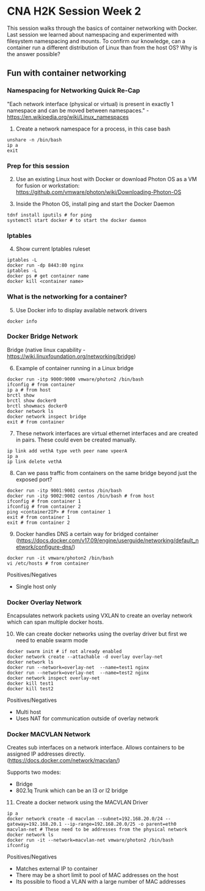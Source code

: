 # CNA H2K Session Week 2

This session walks through the basics of container networking with Docker.  Last session we learned about namespacing and experimented with filesystem namespacing and mounts.  To confirm our knowledge, can a container run a different distribution of Linux than from the host OS?  Why is the answer possible?

## Fun with container networking

### Namespacing for Networking Quick Re-Cap

"Each network interface (physical or virtual) is present in exactly 1 namespace and can be moved between namespaces." - https://en.wikipedia.org/wiki/Linux_namespaces

1. Create a network namespace for a process, in this case bash

```
unshare -n /bin/bash
ip a
exit
```

### Prep for this session

2. Use an existing Linux host with Docker or download Photon OS as a VM for fusion or workstation: https://github.com/vmware/photon/wiki/Downloading-Photon-OS

3. Inside the Photon OS, install ping and start the Docker Daemon

```
tdnf install iputils # for ping
systemctl start docker # to start the docker daemon
```

### Iptables

4. Show current Iptables ruleset

```
iptables -L
docker run -dp 8443:80 nginx
iptables -L
docker ps # get container name
docker kill <container name>
```

### What is the networking for a container?

5. Use Docker info to display available network drivers

`docker info`

### Docker Bridge Network

Bridge (native linux capability - https://wiki.linuxfoundation.org/networking/bridge)

6. Example of container running in a Linux bridge

```
docker run -itp 9000:9000 vmware/photon2 /bin/bash
ifconfig # from container
ip a # from host
brctl show
brctl show docker0
brctl showmacs docker0
docker network ls
docker network inspect bridge
exit # from container
```

7. These network interfaces are virtual ethernet interfaces and are created in pairs.  These could even be created manually.

```
ip link add vethA type veth peer name vpeerA
ip a
ip link delete vethA
```

8. Can we pass traffic from containers on the same bridge beyond just the exposed port?

```
docker run -itp 9001:9001 centos /bin/bash
docker run -itp 9002:9002 centos /bin/bash # from host
ifconfig # from container 1
ifconfig # from container 2
ping <container2IP> # from container 1
exit # from container 1
exit # from container 2
```

9. Docker handles DNS a certain way for bridged container (https://docs.docker.com/v17.09/engine/userguide/networking/default_network/configure-dns/)

```
docker run -it vmware/photon2 /bin/bash
vi /etc/hosts # from container
```

Positives/Negatives
- Single host only

### Docker Overlay Network

Encapsulates network packets using VXLAN to create an overlay network which can span multiple docker hosts.

10. We can create docker networks using the overlay driver but first we need to enable swarm mode

```
docker swarm init # if not already enabled
docker network create --attachable -d overlay overlay-net
docker network ls
docker run --network=overlay-net  --name=test1 nginx
docker run --network=overlay-net  --name=test2 nginx
docker network inspect overlay-net
docker kill test1
docker kill test2
```

Positives/Negatives
- Multi host
- Uses NAT for communication outside of overlay network

### Docker MACVLAN Network

Creates sub interfaces on a network interface.  Allows containers to be assigned IP addresses directly. (https://docs.docker.com/network/macvlan/)

Supports two modes:
- Bridge
- 802.1q Trunk which can be an l3 or l2 bridge

11. Create a docker network using the MACVLAN Driver

```
ip a
docker network create -d macvlan --subnet=192.168.20.0/24 --gateway=192.168.20.1 --ip-range=192.168.20.0/25 -o parent=eth0 macvlan-net # These need to be addresses from the physical network
docker network ls
docker run -it --network=macvlan-net vmware/photon2 /bin/bash
ifconfig
```


Positives/Negatives
- Matches external IP to container
- There may be a short limit to pool of MAC addresses on the host
- Its possible to flood a VLAN with a large number of MAC addresses
